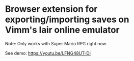 # Browser extension for exporting/importing saves on Vimm's lair online emulator
Note: Only works with Super Mario RPG right now.

See demo: https://youtu.be/LFNG48UT-DI
